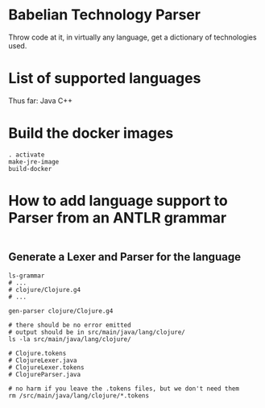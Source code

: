 # Babelian Technology Parser
Throw code at it, in virtually any language, get a dictionary of technologies used.

# List of supported languages
Thus far:
Java
C++

# Build the docker images
```shell
. activate
make-jre-image
build-docker
```

# How to add language support to Parser from an ANTLR grammar
```
```
## Generate a Lexer and Parser for the language
```shell
ls-grammar
# ...
# clojure/Clojure.g4
# ...

gen-parser clojure/Clojure.g4

# there should be no error emitted
# output should be in src/main/java/lang/clojure/
ls -la src/main/java/lang/clojure/

# Clojure.tokens
# ClojureLexer.java
# ClojureLexer.tokens
# ClojureParser.java

# no harm if you leave the .tokens files, but we don't need them
rm /src/main/java/lang/clojure/*.tokens

```

